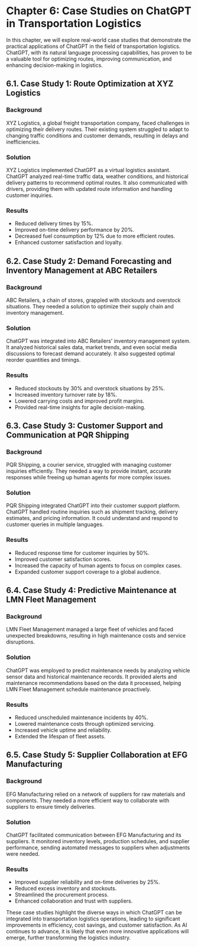 Chapter 6: Case Studies on ChatGPT in Transportation Logistics
==============================================================

In this chapter, we will explore real-world case studies that demonstrate the practical applications of ChatGPT in the field of transportation logistics. ChatGPT, with its natural language processing capabilities, has proven to be a valuable tool for optimizing routes, improving communication, and enhancing decision-making in logistics.

6.1. **Case Study 1: Route Optimization at XYZ Logistics**
----------------------------------------------------------

### Background

XYZ Logistics, a global freight transportation company, faced challenges in optimizing their delivery routes. Their existing system struggled to adapt to changing traffic conditions and customer demands, resulting in delays and inefficiencies.

### Solution

XYZ Logistics implemented ChatGPT as a virtual logistics assistant. ChatGPT analyzed real-time traffic data, weather conditions, and historical delivery patterns to recommend optimal routes. It also communicated with drivers, providing them with updated route information and handling customer inquiries.

### Results

* Reduced delivery times by 15%.
* Improved on-time delivery performance by 20%.
* Decreased fuel consumption by 12% due to more efficient routes.
* Enhanced customer satisfaction and loyalty.

6.2. **Case Study 2: Demand Forecasting and Inventory Management at ABC Retailers**
-----------------------------------------------------------------------------------

### Background

ABC Retailers, a chain of stores, grappled with stockouts and overstock situations. They needed a solution to optimize their supply chain and inventory management.

### Solution

ChatGPT was integrated into ABC Retailers' inventory management system. It analyzed historical sales data, market trends, and even social media discussions to forecast demand accurately. It also suggested optimal reorder quantities and timings.

### Results

* Reduced stockouts by 30% and overstock situations by 25%.
* Increased inventory turnover rate by 18%.
* Lowered carrying costs and improved profit margins.
* Provided real-time insights for agile decision-making.

6.3. **Case Study 3: Customer Support and Communication at PQR Shipping**
-------------------------------------------------------------------------

### Background

PQR Shipping, a courier service, struggled with managing customer inquiries efficiently. They needed a way to provide instant, accurate responses while freeing up human agents for more complex issues.

### Solution

PQR Shipping integrated ChatGPT into their customer support platform. ChatGPT handled routine inquiries such as shipment tracking, delivery estimates, and pricing information. It could understand and respond to customer queries in multiple languages.

### Results

* Reduced response time for customer inquiries by 50%.
* Improved customer satisfaction scores.
* Increased the capacity of human agents to focus on complex cases.
* Expanded customer support coverage to a global audience.

6.4. **Case Study 4: Predictive Maintenance at LMN Fleet Management**
---------------------------------------------------------------------

### Background

LMN Fleet Management managed a large fleet of vehicles and faced unexpected breakdowns, resulting in high maintenance costs and service disruptions.

### Solution

ChatGPT was employed to predict maintenance needs by analyzing vehicle sensor data and historical maintenance records. It provided alerts and maintenance recommendations based on the data it processed, helping LMN Fleet Management schedule maintenance proactively.

### Results

* Reduced unscheduled maintenance incidents by 40%.
* Lowered maintenance costs through optimized servicing.
* Increased vehicle uptime and reliability.
* Extended the lifespan of fleet assets.

6.5. **Case Study 5: Supplier Collaboration at EFG Manufacturing**
------------------------------------------------------------------

### Background

EFG Manufacturing relied on a network of suppliers for raw materials and components. They needed a more efficient way to collaborate with suppliers to ensure timely deliveries.

### Solution

ChatGPT facilitated communication between EFG Manufacturing and its suppliers. It monitored inventory levels, production schedules, and supplier performance, sending automated messages to suppliers when adjustments were needed.

### Results

* Improved supplier reliability and on-time deliveries by 25%.
* Reduced excess inventory and stockouts.
* Streamlined the procurement process.
* Enhanced collaboration and trust with suppliers.

These case studies highlight the diverse ways in which ChatGPT can be integrated into transportation logistics operations, leading to significant improvements in efficiency, cost savings, and customer satisfaction. As AI continues to advance, it is likely that even more innovative applications will emerge, further transforming the logistics industry.
